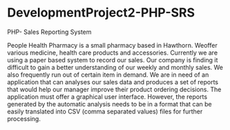 # DevelopmentProject2-PHP-SRS
PHP- Sales Reporting System

People Health Pharmacy is a small pharmacy based in Hawthorn. Weoffer various medicine, health care products and accessories.
Currently we are using a paper based system to record our sales. Our company is finding it difficult to gain a better understanding of our weekly and monthly sales. We also frequently run out of certain item in demand.
We are in need of an application that can analyses our sales data and produces a set of reports that would help our manager improve their product ordering decisions.
The application must offer a graphical user interface. However, the reports generated by the automatic analysis needs to be in a format that can be easily translated into CSV (comma separated values) files for further processing.
